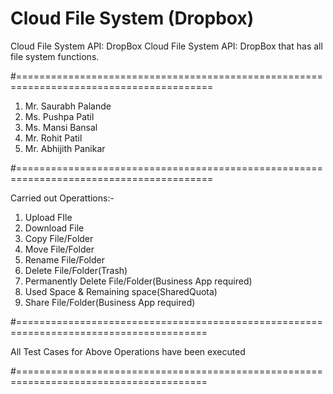 # Cloud File System (Dropbox)
Cloud File System API: DropBox Cloud File System API: DropBox that has all file system functions.

#========================================================================================

1. Mr. Saurabh Palande
2. Ms. Pushpa Patil
3. Ms. Mansi Bansal
4. Mr. Rohit Patil
5. Mr. Abhijith Panikar

#========================================================================================

Carried out Operattions:-
1. Upload FIle
2. Download File
3. Copy File/Folder
4. Move File/Folder
5. Rename File/Folder
6. Delete File/Folder(Trash)
7. Permanently Delete File/Folder(Business App required)
8. Used Space & Remaining space(SharedQuota)
9. Share File/Folder(Business App required)

#=======================================================================================

All Test Cases for Above Operations have been executed

#=======================================================================================
